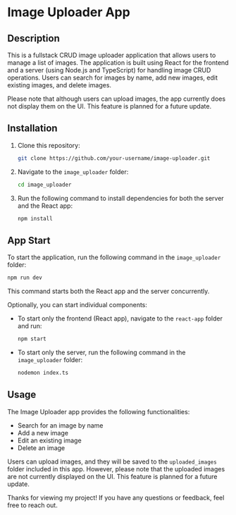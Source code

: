 # Image Uploader App

## Description

This is a fullstack CRUD image uploader application that allows users to manage a list of images. The application is built using React for the frontend and a server (using Node.js and TypeScript) for handling image CRUD operations. Users can search for images by name, add new images, edit existing images, and delete images.

Please note that although users can upload images, the app currently does not display them on the UI. This feature is planned for a future update.

## Installation

1. Clone this repository:

   ```bash
   git clone https://github.com/your-username/image-uploader.git
   ```

2. Navigate to the `image_uploader` folder:

   ```bash
   cd image_uploader
   ```

3. Run the following command to install dependencies for both the server and the React app:

   ```bash
   npm install
   ```

## App Start

To start the application, run the following command in the `image_uploader` folder:

```bash
npm run dev
```

This command starts both the React app and the server concurrently.

Optionally, you can start individual components:

- To start only the frontend (React app), navigate to the `react-app` folder and run:

  ```bash
  npm start
  ```

- To start only the server, run the following command in the `image_uploader` folder:

  ```bash
  nodemon index.ts
  ```

## Usage

The Image Uploader app provides the following functionalities:

- Search for an image by name
- Add a new image
- Edit an existing image
- Delete an image

Users can upload images, and they will be saved to the `uploaded_images` folder included in this app. However, please note that the uploaded images are not currently displayed on the UI. This feature is planned for a future update.

Thanks for viewing my project! If you have any questions or feedback, feel free to reach out.
